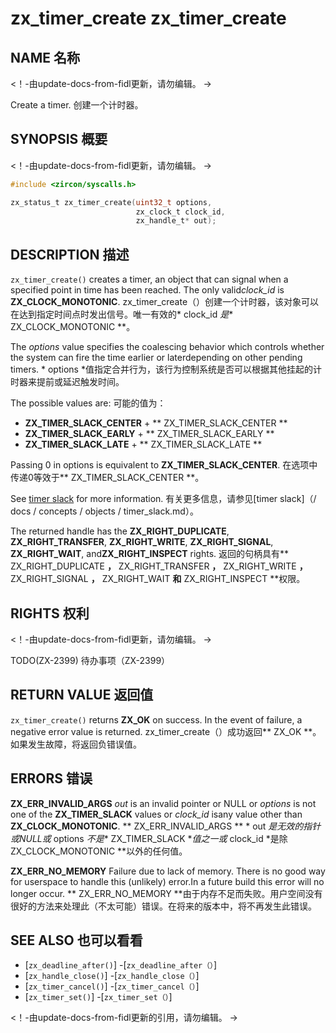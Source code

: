  
# zx_timer_create  zx_timer_create 

 
## NAME  名称 

<!-- Updated by update-docs-from-fidl, do not edit. -->  <！-由update-docs-from-fidl更新，请勿编辑。 ->

Create a timer.  创建一个计时器。

 
## SYNOPSIS  概要 

<!-- Updated by update-docs-from-fidl, do not edit. -->  <！-由update-docs-from-fidl更新，请勿编辑。 ->

```c
#include <zircon/syscalls.h>

zx_status_t zx_timer_create(uint32_t options,
                            zx_clock_t clock_id,
                            zx_handle_t* out);
```
 

 
## DESCRIPTION  描述 

`zx_timer_create()` creates a timer, an object that can signal when a specified point in time has been reached. The only valid*clock_id* is **ZX_CLOCK_MONOTONIC**. zx_timer_create（）创建一个计时器，该对象可以在达到指定时间点时发出信号。唯一有效的* clock_id *是** ZX_CLOCK_MONOTONIC **。

The *options* value specifies the coalescing behavior which controls whether the system can fire the time earlier or laterdepending on other pending timers. * options *值指定合并行为，该行为控制系统是否可以根据其他挂起的计时器来提前或延迟触发时间。

The possible values are:  可能的值为：

 
+ **ZX_TIMER_SLACK_CENTER**  + ** ZX_TIMER_SLACK_CENTER **
+ **ZX_TIMER_SLACK_EARLY**  + ** ZX_TIMER_SLACK_EARLY **
+ **ZX_TIMER_SLACK_LATE**  + ** ZX_TIMER_SLACK_LATE **

Passing 0 in options is equivalent to **ZX_TIMER_SLACK_CENTER**.  在选项中传递0等效于** ZX_TIMER_SLACK_CENTER **。

See [timer slack](/docs/concepts/objects/timer_slack.md) for more information.  有关更多信息，请参见[timer slack]（/ docs / concepts / objects / timer_slack.md）。

The returned handle has the **ZX_RIGHT_DUPLICATE**, **ZX_RIGHT_TRANSFER**, **ZX_RIGHT_WRITE**, **ZX_RIGHT_SIGNAL**, **ZX_RIGHT_WAIT**, and**ZX_RIGHT_INSPECT** rights. 返回的句柄具有** ZX_RIGHT_DUPLICATE **，** ZX_RIGHT_TRANSFER **，** ZX_RIGHT_WRITE **，** ZX_RIGHT_SIGNAL **，** ZX_RIGHT_WAIT **和** ZX_RIGHT_INSPECT **权限。

 
## RIGHTS  权利 

<!-- Updated by update-docs-from-fidl, do not edit. -->  <！-由update-docs-from-fidl更新，请勿编辑。 ->

TODO(ZX-2399)  待办事项（ZX-2399）

 
## RETURN VALUE  返回值 

`zx_timer_create()` returns **ZX_OK** on success. In the event of failure, a negative error value is returned. zx_timer_create（）成功返回** ZX_OK **。如果发生故障，将返回负错误值。

 
## ERRORS  错误 

**ZX_ERR_INVALID_ARGS**  *out* is an invalid pointer or NULL or *options* is not one of the **ZX_TIMER_SLACK** values or *clock_id* isany value other than **ZX_CLOCK_MONOTONIC**. ** ZX_ERR_INVALID_ARGS ** * out *是无效的指针或NULL或* options *不是** ZX_TIMER_SLACK **值之一或* clock_id *是除ZX_CLOCK_MONOTONIC **以外的任何值。

**ZX_ERR_NO_MEMORY**  Failure due to lack of memory. There is no good way for userspace to handle this (unlikely) error.In a future build this error will no longer occur. ** ZX_ERR_NO_MEMORY **由于内存不足而失败。用户空间没有很好的方法来处理此（不太可能）错误。在将来的版本中，将不再发生此错误。

 
## SEE ALSO  也可以看看 

 
 - [`zx_deadline_after()`]  -[`zx_deadline_after（）`]
 - [`zx_handle_close()`]  -[`zx_handle_close（）`]
 - [`zx_timer_cancel()`]  -[`zx_timer_cancel（）`]
 - [`zx_timer_set()`]  -[`zx_timer_set（）`]

<!-- References updated by update-docs-from-fidl, do not edit. -->  <！-由update-docs-from-fidl更新的引用，请勿编辑。 ->

